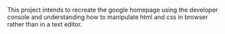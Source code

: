 This project intends to recreate the google homepage using the developer console and understanding how to manipulate html and css in browser rather than in a text editor.